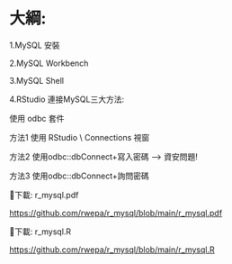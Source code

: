 # 大綱:
1.MySQL 安裝

2.MySQL Workbench

3.MySQL Shell

4.RStudio 連接MySQL三大方法: 

使用 odbc 套件

方法1 使用 RStudio \ Connections 視窗

方法2 使用odbc::dbConnect+寫入密碼 --> 資安問題!

方法3 使用odbc::dbConnect+詢問密碼

🌷下載: r_mysql.pdf

https://github.com/rwepa/r_mysql/blob/main/r_mysql.pdf

🌷下載: r_mysql.R

https://github.com/rwepa/r_mysql/blob/main/r_mysql.R
